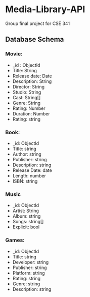 # Media-Library-API
Group final project for CSE 341

## Database Schema
### Movie:
-	_id : ObjectId
-	Title: String
-	Release date: Date
-	Description: String
-	Director: String
-	Studio: String
-	Cast: String[]
-	Genre: String
-	Rating: Number
-	Duration: Number
-	Rating: string
### Book:
-	_id: ObjectId
-	Title: string
-	Author: string
-	Publisher: string
-	Description: string
-	Release Date: date
-	Length: number
-	ISBN: string
### Music
-	_id: ObjectId
-	Artist: String
-	Album: string
-	Songs: string[]
-	Explicit: bool
### Games:
-	_id: ObjectId
-	Title: string
-	Developer: string
-	Publisher: string
-	Platform: string
-	Rating: string
-	Genre: string
-	Description: string
